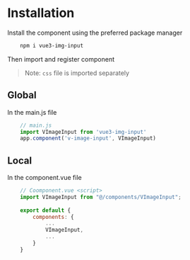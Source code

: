 # Installation
Install the component using the preferred package manager
```bash
    npm i vue3-img-input
```
Then import and register component

> Note: `css` file is imported separately
## Global
In the main.js file
```js 
    // main.js
    import VImageInput from 'vue3-img-input'
    app.component('v-image-input', VImageInput)
```

## Local
In the component.vue file
```js
    // Coomponent.vue <script>
    import VImageInput from "@/components/VImageInput";
    
    export default {
        components: {
            ...
            VImageInput,
            ...
        }
    }
```